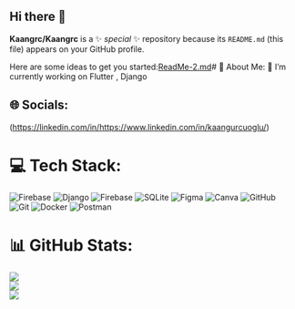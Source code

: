 ## Hi there 👋

**Kaangrc/Kaangrc** is a ✨ _special_ ✨ repository because its `README.md` (this file) appears on your GitHub profile.

Here are some ideas to get you started:[ReadMe-2.md](https://github.com/user-attachments/files/16549898/ReadMe-2.md)# 💫 About Me:
🔭 I’m currently working on Flutter , Django<br>

## 🌐 Socials:
(https://linkedin.com/in/https://www.linkedin.com/in/kaangurcuoglu/) 

# 💻 Tech Stack:
![Firebase](https://img.shields.io/badge/firebase-%23039BE5.svg?style=for-the-badge&logo=firebase) ![Django](https://img.shields.io/badge/django-%23092E20.svg?style=for-the-badge&logo=django&logoColor=white) ![Firebase](https://img.shields.io/badge/firebase-a08021?style=for-the-badge&logo=firebase&logoColor=ffcd34) ![SQLite](https://img.shields.io/badge/sqlite-%2307405e.svg?style=for-the-badge&logo=sqlite&logoColor=white) ![Figma](https://img.shields.io/badge/figma-%23F24E1E.svg?style=for-the-badge&logo=figma&logoColor=white) ![Canva](https://img.shields.io/badge/Canva-%2300C4CC.svg?style=for-the-badge&logo=Canva&logoColor=white) ![GitHub](https://img.shields.io/badge/github-%23121011.svg?style=for-the-badge&logo=github&logoColor=white) ![Git](https://img.shields.io/badge/git-%23F05033.svg?style=for-the-badge&logo=git&logoColor=white) ![Docker](https://img.shields.io/badge/docker-%230db7ed.svg?style=for-the-badge&logo=docker&logoColor=white) ![Postman](https://img.shields.io/badge/Postman-FF6C37?style=for-the-badge&logo=postman&logoColor=white)
# 📊 GitHub Stats:
![](https://github-readme-stats.vercel.app/api?username=Kaangrc&theme=dark&hide_border=true&include_all_commits=true&count_private=false)<br/>
![](https://github-readme-streak-stats.herokuapp.com/?user=Kaangrc&theme=dark&hide_border=true)<br/>
![](https://github-readme-stats.vercel.app/api/top-langs/?username=Kaangrc&theme=dark&hide_border=true&include_all_commits=true&count_private=false&layout=compact)





